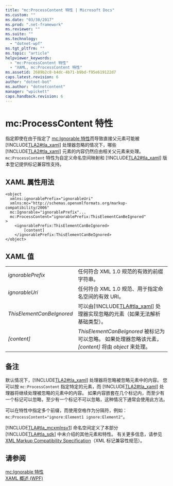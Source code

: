 ```yaml
---
title: "mc:ProcessContent 特性 | Microsoft Docs"
ms.custom: ""
ms.date: "03/30/2017"
ms.prod: ".net-framework"
ms.reviewer: ""
ms.suite: ""
ms.technology: 
  - "dotnet-wpf"
ms.tgt_pltfrm: ""
ms.topic: "article"
helpviewer_keywords: 
  - "mc:ProcessContent 特性"
  - "XAML, mc:ProcessContent 特性"
ms.assetid: 2689b2c8-b4dc-4b71-b9bd-f95e619122d7
caps.latest.revision: 6
author: "dotnet-bot"
ms.author: "dotnetcontent"
manager: "wpickett"
caps.handback.revision: 6
---
```

# mc:ProcessContent 特性
指定即使在由于指定了 [mc:Ignorable 特性](../../../../docs/framework/wpf/advanced/mc-ignorable-attribute.md)而导致直接父元素可能被 [!INCLUDE[TLA2#tla_xaml](../../../../includes/tla2sharptla-xaml-md.md)] 处理器忽略的情况下，哪些 [!INCLUDE[TLA2#tla_xaml](../../../../includes/tla2sharptla-xaml-md.md)] 元素的内容仍然应由相关父元素来处理。  `mc:ProcessContent` 特性为自定义命名空间映射和 [!INCLUDE[TLA2#tla_xaml](../../../../includes/tla2sharptla-xaml-md.md)] 版本登记提供标记兼容性支持。  
  
## XAML 属性用法  
  
```  
<object  
  xmlns:ignorablePrefix="ignorableUri"  
  xmlns:mc="http://schemas.openxmlformats.org/markup-compatibility/2006"  
  mc:Ignorable="ignorablePrefix"...  
  mc:ProcessContent="ignorablePrefix:ThisElementCanBeIgnored"  
>  
    <ignorablePrefix:ThisElementCanBeIgnored>  
        [content]  
    </ignorablePrefix:ThisElementCanBeIgnored>  
</object>  
```  
  
## XAML 值  
  
|||  
|-|-|  
|*ignorablePrefix*|任何符合 XML 1.0 规范的有效的前缀字符串。|  
|*ignorableUri*|任何符合 XML 1.0 规范、用于指定命名空间的有效 URI。|  
|*ThisElementCanBeIgnored*|可以由[!INCLUDE[TLA#tla_xaml](../../../../includes/tlasharptla-xaml-md.md)] 处理器实现忽略的元素（如果无法解析基础类型）。|  
|*\[content\]*|*ThisElementCanBeIgnored* 被标记为可以忽略。  如果处理器忽略该元素，*\[content\]* 将由 *object* 来处理。|  
  
## 备注  
 默认情况下，[!INCLUDE[TLA2#tla_xaml](../../../../includes/tla2sharptla-xaml-md.md)] 处理器将忽略被忽略元素中的内容。  您可以按 `mc:ProcessContent` 指定特定的元素，而 [!INCLUDE[TLA2#tla_xaml](../../../../includes/tla2sharptla-xaml-md.md)] 处理器将继续处理被忽略的元素中的内容。  如果内容嵌套在几个标记内，而至少有一个标记可以忽略，至少有一个标记不可以忽略，这种情况下通常会使用此方法。  
  
 可以在特性中指定多个前缀，而使用空格作为分隔符，例如：`mc:ProcessContent="ignore:Element1 ignore:Element2"`。  
  
 [!INCLUDE[TLA#tla_mcxmlnsv1](../../../../includes/tlasharptla-mcxmlnsv1-md.md)] 命名空间定义了本部分[!INCLUDE[TLA#tla_sdk](../../../../includes/tlasharptla-sdk-md.md)] 中未介绍的其他元素和特性。  有关更多信息，请参见 [XML Markup Compatibility Specification](http://go.microsoft.com/fwlink/?LinkId=73824)（XML 标记兼容性规范）。  
  
## 请参阅  
 [mc:Ignorable 特性](../../../../docs/framework/wpf/advanced/mc-ignorable-attribute.md)   
 [XAML 概述 \(WPF\)](../../../../docs/framework/wpf/advanced/xaml-overview-wpf.md)